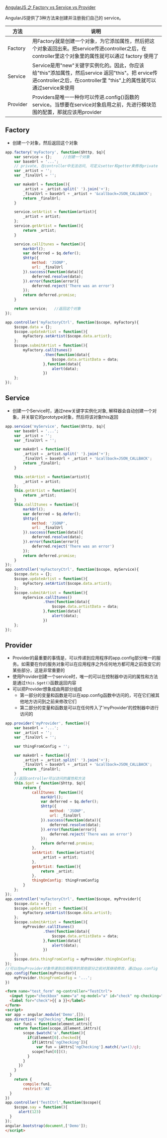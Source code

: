 [AngularJS 之 Factory vs Service vs Provider](#top)

AngularJS提供了3种方法来创建并注册我们自己的 service。

| 方法     | 说明                                                                                                                                                                    |
| -------- | ----------------------------------------------------------------------------------------------------------------------------------------------------------------------- |
| Factory  | 用Factory就是创建一个对象，为它添加属性，然后把这个对象返回出来。把service传进controller之后，在controller里这个对象里的属性就可以通过 factory 使用了                   |
| Service  | Service是用"new"关键字实例化的。因此，你应该给"this"添加属性，然后service 返回"this"。把 ervice传进controller之后，在controller里 "this"上的属性就可以通过service来使用 |
| Provider | Providers是唯一一种你可以传进.config()函数的service。当想要在service对象启用之前，先进行模块范围的配置，那就应该用provider                                              |

## Factory

- 创建一个对象，然后返回这个对象

```javascript
app.factory('myFactory', function($http, $q){
    var service = {};     //创建一个对象
    var baseUrl = '...';
    // private, 在controller中无法访问, 可定义setter和getter来修改private
    var _artist = '';  
    var _finalUrl = '';

    var makeUrl = function(){
        _artist = _artist.split(' ').join('+');
        _finalUrl = baseUrl + _artist + '&callback=JSON_CALLBACK';
        return _finalUrl;
    }

    service.setArtist = function(artist){
        _artist = artist;
    };
    service.getArtist = function(){
        return _artist;
    }

    service.callItunes = function(){
        markUrl();
        var deferred = $q.defer();
        $http({
            method: 'JSONP',
            url: _finalUrl
        }).success(function(data)){
            deferred.resolve(data);
        }).error(function(error){
            deferred.reject('There was an error')
        });
        return deferred.promise;
    }

    return service;   //返回这个对象
});

app.controller('myFactoryCtrl', function($scope, myFactory){
    $scope.data = {};
    $scope.updateArtist = function(){
        myFactory.setArtist($scope.data.artist);
    };
    $scope.submitArtist = function(){
        myFactory.callItunes()
                 .then(function(data){
                     $scope.data.artistData = data;
                 },function(data){
                     alert(data);
                 })
    };
});
```

## Service

- 创建一个Service时，通过new关键字实例化对象, 解释器会自动创建一个对象，并关联它的prototype对象，然后将该对象this返回

```javascript
app.service('myService', function($http, $q){
    var baseUrl = '...';
    var _artist = '';  
    var _finalUrl = '';

    var makeUrl = function(){
        _artist = _artist.split(' ').join('+');
        _finalUrl = baseUrl + _artist + '&callback=JSON_CALLBACK';
        return _finalUrl;
    }

    this.setArtist = function(artist){
        _artist = artist;
    };
    this.getArtist = function(){
        return _artist;
    }
    this.callItunes = function(){
        markUrl();
        var deferred = $q.defer();
        $http({
            method: 'JSONP',
            url: _finalUrl
        }).success(function(data)){
            deferred.resolve(data);
        }).error(function(error){
            deferred.reject('There was an error')
        });
        return deferred.promise;
    }
});
app.controller('myFactoryCtrl', function($scope, myService){
    $scope.data = {};
    $scope.updateArtist = function(){
        myFactory.setArtist($scope.data.artist);
    };
    $scope.submitArtist = function(){
        myService.callItunes()
                 .then(function(data){
                     $scope.data.artistData = data;
                 },function(data){
                     alert(data);
                 })
    };
});
```

## Provider

- Provider的最重要的事情是，可以传递到应用程序的app.config部分唯一的服务。如需要在你的服务对象可以在应用程序之外任何地方都可用之前改变它的某些部分，这是非常重要的
- 使用Provider创建一个service时，唯一的可以在控制器中访问的属性和方法是通过`this.$get()`函数返回内容
- 可以把Provider想象成由两部分组成
    - 第一部分的变量和函数是可以在app.config函数中访问的，可在它们被其他地方访问到之前来修改它们
    - 第二部分的变量和函数是可以在任何传入了’myProvider‘的控制器中进行访问的

```javascript
app.provider('myProvider', function(){
    var baseUrl = '...';
    var _artist = '';  
    var _finalUrl = '';

    var thingFromConfig = '';

    var makeUrl = function(){
        _artist = _artist.split(' ').join('+');
        _finalUrl = baseUrl + _artist + '&callback=JSON_CALLBACK';
        return _finalUrl;
    }
    //返回controller可以访问的属性和方法
    this.$get = function($http, $q){
        return {
            callItunes: function(){
                markUrl();
                var deferred = $q.defer();
                $http({
                    method: 'JSONP',
                    url: _finalUrl
                }).success(function(data)){
                    deferred.resolve(data);
                }).error(function(error){
                    deferred.reject('There was an error')
                });
                return deferred.promise;
            },
            setArtist: function(artist){
                _artist = artist;
            },
            getArtist: function(){
                return _artist;
            },
            thingOnConfig: thingFromConfig
        }
    };
});
app.controller('myFactoryCtrl', function($scope, myProvider){
    $scope.data = {};
    $scope.updateArtist = function(){
        myFactory.setArtist($scope.data.artist);
    };
    $scope.submitArtist = function(){
        myProvider.callItunes()
                 .then(function(data){
                     $scope.data.artistData = data;
                 },function(data){
                     alert(data);
                 })
    };
    $scope.data.thingFromConfig = myProvider.thingOnConfig;
});
//可以在myProvider对象传递到应用程序的其他部分之前对其继续修改，通过app.config
app.config(function(myProvider){
    myProvider.thingFromConfig = '...';
})
```

```html
<form name="test_form" ng-controller="TestCtrl">
  <input type="checkbox" name="a" ng-model="a" id="check" ng-checking="say()"/>
  <label for="check">{{ a }}</label>
</form>
<script>
var app = angular.module('Demo',[]);
app.directive('ngChecking',function(){
    var fun1 = function(element,attrs){
    return function(scope,iElement,iAttrs){
        scope.$watch('a',function(){
          if(iElement[0].checked){
            if(iAttrs['ngChecking']){            
              var fun = iAttrs['ngChecking'].match(/\w+()/g);
            scope[fun[0]]();
          }
        }
      })
    }
  }
    return {
        compile:fun1,
        restrict:'AE'
  }
})
app.controller('TestCtrl',function($scope){
    $scope.say = function(){
      alert(123)
  }
});
angular.bootstrap(document,['Demo']);
</script>
```

